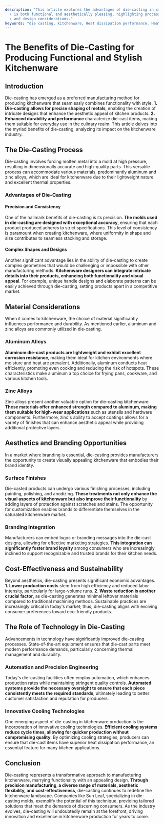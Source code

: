 ```yaml
---
description: "This article explores the advantages of die-casting in creating kitchenware that\
  \ is both functional and aesthetically pleasing, highlighting processes, materials,\
  \ and design considerations."
keywords: "die casting, kitchenware, Heat dissipation performance, Heat sink"
---
```

# The Benefits of Die-Casting for Producing Functional and Stylish Kitchenware

## Introduction

Die-casting has emerged as a preferred manufacturing method for producing kitchenware that seamlessly combines functionality with style. **1. Die-casting allows for precise shaping of metals**, enabling the creation of intricate designs that enhance the aesthetic appeal of kitchen products. **2. Enhanced durability and performance** characterize die-cast items, making them suitable for everyday use in the culinary realm. This article delves into the myriad benefits of die-casting, analyzing its impact on the kitchenware industry.

## The Die-Casting Process

Die-casting involves forcing molten metal into a mold at high pressure, resulting in dimensionally accurate and high-quality parts. This versatile process can accommodate various materials, predominantly aluminum and zinc alloys, which are ideal for kitchenware due to their lightweight nature and excellent thermal properties.

### Advantages of Die-Casting

#### Precision and Consistency

One of the hallmark benefits of die-casting is its precision. **The molds used in die-casting are designed with exceptional accuracy**, ensuring that each product produced adheres to strict specifications. This level of consistency is paramount when creating kitchenware, where uniformity in shape and size contributes to seamless stacking and storage.

#### Complex Shapes and Designs

Another significant advantage lies in the ability of die-casting to create complex geometries that would be challenging or impossible with other manufacturing methods. **Kitchenware designers can integrate intricate details into their products, enhancing both functionality and visual appeal**. For example, unique handle designs and elaborate patterns can be easily achieved through die-casting, setting products apart in a competitive market.

## Material Considerations

When it comes to kitchenware, the choice of material significantly influences performance and durability. As mentioned earlier, aluminum and zinc alloys are commonly utilized in die-casting.

### Aluminum Alloys

**Aluminum die-cast products are lightweight and exhibit excellent corrosion resistance**, making them ideal for kitchen environments where moisture and heat are prevalent. Additionally, aluminum conducts heat efficiently, promoting even cooking and reducing the risk of hotspots. These characteristics make aluminum a top choice for frying pans, cookware, and various kitchen tools.

### Zinc Alloys

Zinc alloys present another valuable option for die-casting kitchenware. **These materials offer enhanced strength compared to aluminum, making them suitable for high-wear applications** such as utensils and hardware components. Furthermore, zinc's ability to accept coatings allows for a variety of finishes that can enhance aesthetic appeal while providing additional protective layers.

## Aesthetics and Branding Opportunities

In a market where branding is essential, die-casting provides manufacturers the opportunity to create visually appealing kitchenware that embodies their brand identity. 

### Surface Finishes

Die-casted products can undergo various finishing processes, including painting, polishing, and anodizing. **These treatments not only enhance the visual aspects of kitchenware but also improve their functionality** by adding layers of protection against scratches and stains. The opportunity for customization enables brands to differentiate themselves in the saturated kitchenware market.

### Branding Integration

Manufacturers can embed logos or branding messages into the die-cast designs, allowing for effective marketing strategies. **This integration can significantly foster brand loyalty** among consumers who are increasingly inclined to support recognizable and trusted brands for their kitchen needs.

## Cost-Effectiveness and Sustainability

Beyond aesthetics, die-casting presents significant economic advantages. **1. Lower production costs** stem from high efficiency and reduced labor intensity, particularly for large-volume runs. **2. Waste reduction is another crucial factor**, as die-casting generates minimal leftover materials compared to traditional machining methods. Sustainable practices are increasingly critical in today's market; thus, die-casting aligns with evolving consumer preferences toward eco-friendly products.

## The Role of Technology in Die-Casting

Advancements in technology have significantly improved die-casting processes. State-of-the-art equipment ensures that die-cast parts meet modern performance demands, particularly concerning thermal management and durability.

### Automation and Precision Engineering

Today's die-casting facilities often employ automation, which enhances production rates while maintaining stringent quality controls. **Automated systems provide the necessary oversight to ensure that each piece consistently meets the required standards**, ultimately leading to better customer satisfaction and reputation for producers.

### Innovative Cooling Technologies

One emerging aspect of die-casting in kitchenware production is the incorporation of innovative cooling technologies. **Efficient cooling systems reduce cycle times, allowing for quicker production without compromising quality**. By optimizing cooling strategies, producers can ensure that die-cast items have superior heat dissipation performance, an essential feature for many kitchen applications.

## Conclusion

Die-casting represents a transformative approach to manufacturing kitchenware, marrying functionality with an appealing design. **Through precision manufacturing, a diverse range of materials, aesthetic flexibility, and cost-effectiveness**, die-casting continues to redefine the kitchenware landscape. Companies like Sun Leaf, specializing in die-casting molds, exemplify the potential of this technique, providing tailored solutions that meet the demands of discerning consumers. As the industry evolves, die-casting will undoubtedly remain at the forefront, driving innovation and excellence in kitchenware production for years to come.
